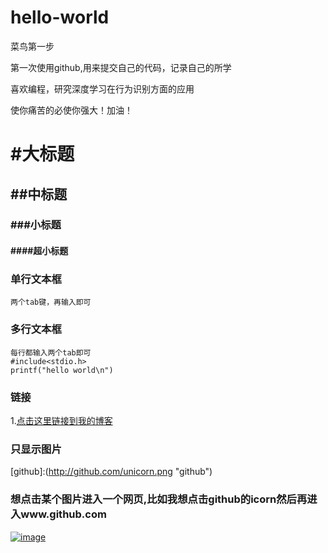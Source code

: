 # hello-world

菜鸟第一步

第一次使用github,用来提交自己的代码，记录自己的所学

喜欢编程，研究深度学习在行为识别方面的应用

使你痛苦的必使你强大！加油！


# #大标题
## ##中标题
### ###小标题
#### ####超小标题

### 单行文本框
    两个tab键，再输入即可
### 多行文本框
    每行都输入两个tab即可
    #include<stdio.h>
    printf("hello world\n")
    
### 链接
1.[点击这里链接到我的博客](https://blog.csdn.net/u014421797)

### 只显示图片
[github]:(http://github.com/unicorn.png "github")

### 想点击某个图片进入一个网页,比如我想点击github的icorn然后再进入www.github.com

[![image]](http://www.github.com/)

[image]: http://github.com/github.png"github"
